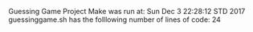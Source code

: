 Guessing Game Project
Make was run at:
Sun Dec  3 22:28:12 STD 2017
guessinggame.sh has the folllowing number of lines of code:
24
